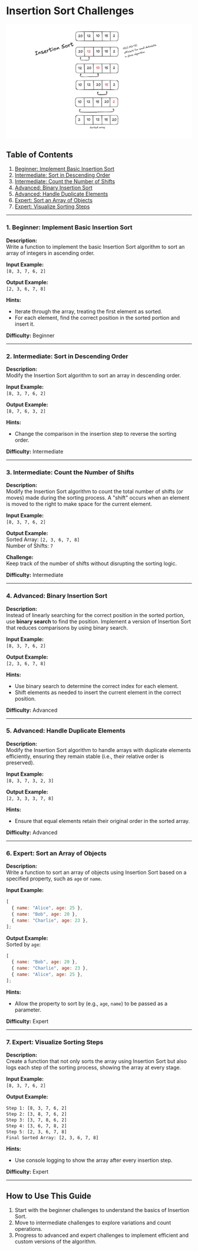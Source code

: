 # Insertion Sort Challenges

![alt text](insertion-sort.png "Insertion Sort")

## Table of Contents

1. [Beginner: Implement Basic Insertion Sort](#1-beginner-implement-basic-insertion-sort)
2. [Intermediate: Sort in Descending Order](#2-intermediate-sort-in-descending-order)
3. [Intermediate: Count the Number of Shifts](#3-intermediate-count-the-number-of-shifts)
4. [Advanced: Binary Insertion Sort](#4-advanced-binary-insertion-sort)
5. [Advanced: Handle Duplicate Elements](#5-advanced-handle-duplicate-elements)
6. [Expert: Sort an Array of Objects](#6-expert-sort-an-array-of-objects)
7. [Expert: Visualize Sorting Steps](#7-expert-visualize-sorting-steps)

---

### **1. Beginner: Implement Basic Insertion Sort**

**Description:**  
Write a function to implement the basic Insertion Sort algorithm to sort an array of integers in ascending order.

**Input Example:**  
`[8, 3, 7, 6, 2]`

**Output Example:**  
`[2, 3, 6, 7, 8]`

**Hints:**

- Iterate through the array, treating the first element as sorted.
- For each element, find the correct position in the sorted portion and insert it.

**Difficulty:** Beginner

---

### **2. Intermediate: Sort in Descending Order**

**Description:**  
Modify the Insertion Sort algorithm to sort an array in descending order.

**Input Example:**  
`[8, 3, 7, 6, 2]`

**Output Example:**  
`[8, 7, 6, 3, 2]`

**Hints:**

- Change the comparison in the insertion step to reverse the sorting order.

**Difficulty:** Intermediate

---

### **3. Intermediate: Count the Number of Shifts**

**Description:**  
Modify the Insertion Sort algorithm to count the total number of shifts (or moves) made during the sorting process. A "shift" occurs when an element is moved to the right to make space for the current element.

**Input Example:**  
`[8, 3, 7, 6, 2]`

**Output Example:**  
Sorted Array: `[2, 3, 6, 7, 8]`  
Number of Shifts: `7`

**Challenge:**  
Keep track of the number of shifts without disrupting the sorting logic.

**Difficulty:** Intermediate

---

### **4. Advanced: Binary Insertion Sort**

**Description:**  
Instead of linearly searching for the correct position in the sorted portion, use **binary search** to find the position. Implement a version of Insertion Sort that reduces comparisons by using binary search.

**Input Example:**  
`[8, 3, 7, 6, 2]`

**Output Example:**  
`[2, 3, 6, 7, 8]`

**Hints:**

- Use binary search to determine the correct index for each element.
- Shift elements as needed to insert the current element in the correct position.

**Difficulty:** Advanced

---

### **5. Advanced: Handle Duplicate Elements**

**Description:**  
Modify the Insertion Sort algorithm to handle arrays with duplicate elements efficiently, ensuring they remain stable (i.e., their relative order is preserved).

**Input Example:**  
`[8, 3, 7, 3, 2, 3]`

**Output Example:**  
`[2, 3, 3, 3, 7, 8]`

**Hints:**

- Ensure that equal elements retain their original order in the sorted array.

**Difficulty:** Advanced

---

### **6. Expert: Sort an Array of Objects**

**Description:**  
Write a function to sort an array of objects using Insertion Sort based on a specified property, such as `age` or `name`.

**Input Example:**

```javascript
[
  { name: "Alice", age: 25 },
  { name: "Bob", age: 20 },
  { name: "Charlie", age: 23 },
];
```

**Output Example:**  
Sorted by `age`:

```javascript
[
  { name: "Bob", age: 20 },
  { name: "Charlie", age: 23 },
  { name: "Alice", age: 25 },
];
```

**Hints:**

- Allow the property to sort by (e.g., `age`, `name`) to be passed as a parameter.

**Difficulty:** Expert

---

### **7. Expert: Visualize Sorting Steps**

**Description:**  
Create a function that not only sorts the array using Insertion Sort but also logs each step of the sorting process, showing the array at every stage.

**Input Example:**  
`[8, 3, 7, 6, 2]`

**Output Example:**

```
Step 1: [8, 3, 7, 6, 2]
Step 2: [3, 8, 7, 6, 2]
Step 3: [3, 7, 8, 6, 2]
Step 4: [3, 6, 7, 8, 2]
Step 5: [2, 3, 6, 7, 8]
Final Sorted Array: [2, 3, 6, 7, 8]
```

**Hints:**

- Use console logging to show the array after every insertion step.

**Difficulty:** Expert

---

## How to Use This Guide

1. Start with the beginner challenges to understand the basics of Insertion Sort.
2. Move to intermediate challenges to explore variations and count operations.
3. Progress to advanced and expert challenges to implement efficient and custom versions of the algorithm.
